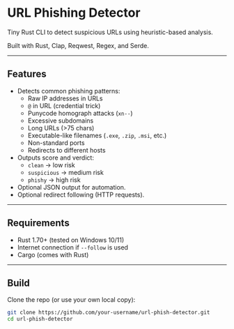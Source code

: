 # URL Phishing Detector

Tiny Rust CLI to detect suspicious URLs using heuristic-based analysis.

Built with Rust, Clap, Reqwest, Regex, and Serde.

---

## Features

- Detects common phishing patterns:
  - Raw IP addresses in URLs
  - `@` in URL (credential trick)
  - Punycode homograph attacks (`xn--`)
  - Excessive subdomains
  - Long URLs (>75 chars)
  - Executable-like filenames (`.exe`, `.zip`, `.msi`, etc.)
  - Non-standard ports
  - Redirects to different hosts
- Outputs score and verdict:
  - `clean` → low risk
  - `suspicious` → medium risk
  - `phishy` → high risk
- Optional JSON output for automation.
- Optional redirect following (HTTP requests).

---

## Requirements

- Rust 1.70+ (tested on Windows 10/11)
- Internet connection if `--follow` is used
- Cargo (comes with Rust)

---

## Build

Clone the repo (or use your own local copy):

```bash
git clone https://github.com/your-username/url-phish-detector.git
cd url-phish-detector
